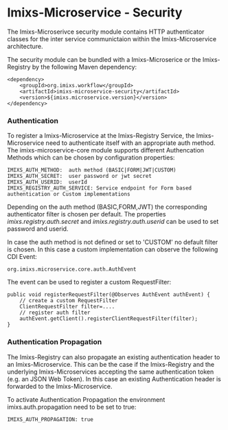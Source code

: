 # Imixs-Microservice - Security

The Imixs-Microserivce security module contains HTTP authenticator classes for the inter service communictaion within the Imixs-Microservice architecture.
 
The security module can be bundled with a Imixs-Microserice or the Imixs-Registry by the following Maven dependency:

	<dependency>
		<groupId>org.imixs.workflow</groupId>
		<artifactId>imixs-microservice-security</artifactId>
		<version>${imixs.microservice.version}</version>
	</dependency> 



### Authentication

To register a Imixs-Microservice at the Imixs-Registry Service, the Imixs-Microservice need to authenticate itself with an appropriate auth method. 
The imixs-microservice-core module supports different Authencation Methods which can be chosen by configuration properties:

    IMIXS_AUTH_METHOD:  auth method (BASIC|FORM|JWT|CUSTOM)
    IMIXS_AUTH_SECRET:  user password or jwt secret
    IMIXS_AUTH_USERID:  userId
    IMIXS_REGISTRY_AUTH_SERVICE: Service endpoint for Form based authentication or Custom implementations


Depending on the auth method (BASIC,FORM,JWT) the corresponding authenticator filter is chosen per default. The properties _imixs.registry.auth.secret_ and _imixs.registry.auth.userid_ can be used to set password and userid.

In case the auth method is not defined or set to 'CUSTOM' no default filter is chosen. In this case a custom implementation can observe the following CDI Event:
 

	org.imixs.microservice.core.auth.AuthEvent

The event can be used to register a custom RequestFilter:

	public void registerRequestFilter(@Observes AuthEvent authEvent) {
		// create a custom RequestFilter
		ClientRequestFilter filter=....
		// register auth filter
		authEvent.getClient().registerClientRequestFilter(filter);
	}

	
### Authentication Propagation

The Imixs-Registry can also propagate an existing authentication header to an Imixs-Microservice. This can be the case if the Imixs-Registry and the underlying Imixs-Microservices accepting the same authentication token (e.g. an JSON Web Token). In this case an existing Authentication header is forwarded to the Imixs-Microservice.

To activate Authentication Propagation the environment imixs.auth.propagation need to be set to true:

	IMIXS_AUTH_PROPAGATION: true
	